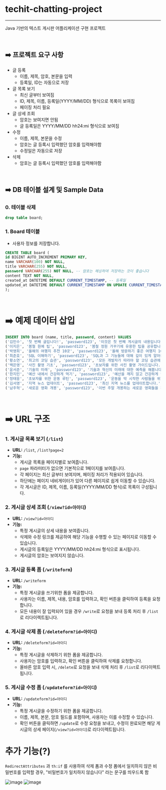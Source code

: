 # techit-chatting-project
---
Java 기반의 텍스트 게시판 어플리케이션 구현 프로젝트

<br>

## ➡️ 프로젝트 요구 사항
- 글 등록
  - 이름, 제목, 암호, 본문을 입력
  - 등록일, ID는 자동으로 저장
- 글 목록 보기
  - 최신 글부터 보여짐
  - ID, 제목, 이름, 등록일(YYYY/MM/DD) 형식으로 목록이 보여짐
  - 페이징 처리 필요
- 글 상세 조회
  - 암호는 보여지면 안됨
  - 글 등록일은 YYYY/MM/DD hh24:mi 형식으로 보여짐
- 수정
  - 이름, 제목, 본문을 수정
  - 암호는 글 등록시 입력했던 암호를 입력해야함
  - 수정일은 자동으로 저장
- 삭제
  - 암호는 글 등록시 입력했던 암호를 입력해야함

<br>

## ➡️ DB 테이블 설계 및 Sample Data

### 0. 테이블 삭제

```sql
drop table board;
```

### 1. **Board 테이블**
   - 사용자 정보를 저장합니다.

```sql
CREATE TABLE board (
id BIGINT AUTO_INCREMENT PRIMARY KEY,
name VARCHAR(100) NOT NULL,
title VARCHAR(255) NOT NULL,
password VARCHAR(255) NOT NULL, -- 암호는 해싱하여 저장하는 것이 좋습니다
content TEXT NOT NULL,
created_at DATETIME DEFAULT CURRENT_TIMESTAMP, -- 등록일
updated_at DATETIME DEFAULT CURRENT_TIMESTAMP ON UPDATE CURRENT_TIMESTAMP -- 수정일
);
```

<br>

# ➡️ 예제 데이터 삽입
```sql
INSERT INTO board (name, title, password, content) VALUES
('김민수', '첫 번째 글입니다!', 'password123', '이것은 첫 번째 게시글의 내용입니다.'),
('이지은', '봄철 원예 팁', 'password123', '봄철 정원 가꾸기에 유용한 팁을 공유합니다.'),
('박영희', '올해의 여행지 추천 10곳', 'password123', '올해 방문하기 좋은 여행지 10곳을 소개합니다.'),
('최준호', 'SQL 이해하기', 'password123', 'SQL과 그 기능들에 대해 깊이 있게 알아봅시다.'),
('황소연', '최고의 코딩 습관', 'password123', '모든 개발자가 따라야 할 코딩 습관에 대해 알아봅시다.'),
('백은영', '사진 촬영 기초', 'password123', '초보자를 위한 사진 촬영 가이드입니다.'),
('윤서준', '기술의 미래', 'password123', '기술과 혁신의 미래에 대한 예측을 해봅니다.'),
('한지민', '예산 내에서 건강하게 먹기', 'password123', '예산을 깨지 않고 건강하게 먹는 방법을 공유합니다.'),
('정태웅', '초보자를 위한 운동 루틴', 'password123', '운동을 막 시작한 사람들을 위한 효과적인 운동 루틴을 소개합니다.'),
('김서영', '지역 뉴스 업데이트', 'password123', '최신 지역 뉴스를 업데이트합니다.'),
('남주혁', '새로운 영화 개봉', 'password123', '이번 주말 개봉하는 새로운 영화들을 확인해보세요.');
```

<br>

# ➡️ URL 구조
### 1. 게시글 목록 보기 (`/list`)
- **URL:** `/list`, `/list?page=2`
- **기능:**
  - 게시글 목록을 페이지별로 보여줍니다.
  - `page` 파라미터가 없으면 기본적으로 1페이지를 보여줍니다.
  - 각 페이지는 최신 글부터 보여지며, 페이징 처리가 적용되어 있습니다.
  - 하단에는 페이지 네비게이터가 있어 다른 페이지로 쉽게 이동할 수 있습니다.
  - 각 게시글은 ID, 제목, 이름, 등록일(YYYY/MM/DD 형식)로 목록이 구성됩니다.

### 2. 게시글 상세 조회 (`/view?id=아이디`)
- **URL:** `/view?id=아이디`
- **기능:**
  - 특정 게시글의 상세 내용을 보여줍니다.
  - 삭제와 수정 링크를 제공하여 해당 기능을 수행할 수 있는 페이지로 이동할 수 있습니다.
  - 게시글의 등록일은 YYYY/MM/DD hh24:mi 형식으로 표시됩니다.
  - 게시글의 암호는 보여지지 않습니다.

### 3. 게시글 등록 폼 (`/writeform`)
- **URL:** `/writeform`
- **기능:**
  - 특정 게시글을 쓰기위한 폼을 제공합니다.
  - 사용자는 이름, 제목, 내용, 암호를 입력하고, 확인 버튼을 클릭하여 등록을 요청합니다.
  - 모든 내용이 잘 입력되어 있을 경우 `/write`로 요청을 보내 등록 처리 후 `/list`로 리다이렉트됩니다.

### 4. 게시글 삭제 폼 (`/deleteform?id=아이디`)
- **URL:** `/deleteform?id=아이디`
- **기능:**
  - 특정 게시글을 삭제하기 위한 폼을 제공합니다.
  - 사용자는 암호를 입력하고, 확인 버튼을 클릭하여 삭제를 요청합니다.
  - 올바른 암호 입력 시, `/delete`로 요청을 보내 삭제 처리 후 `/list`로 리다이렉트됩니다.

### 5. 게시글 수정 폼 (`/updateform?id=아이디`)
- **URL:** `/updateform?id=아이디`
- **기능:**
  - 특정 게시글을 수정하기 위한 폼을 제공합니다.
  - 이름, 제목, 본문, 암호 필드를 포함하며, 사용자는 이를 수정할 수 있습니다.
  - 확인 버튼을 클릭하면 `/update`로 수정 요청을 보내고, 수정이 완료되면 해당 게시글의 상세 페이지(`/view?id=아이디`)로 리다이렉트됩니다.

# 추가 기능(?)

`RedirectAttributes` 과 `th:if` 를 사용하여 삭제 폼과 수정 폼에서 일치하지 않은 비밀번호를 입력할 경우, "비밀번호가 일치하지 않습니다" 라는 문구를 띄우드록 함

![image](https://github.com/honeyWater/techit-board-project/assets/99648793/cda24eb8-5a27-4069-a095-13ea15805dd7)
![image](https://github.com/honeyWater/techit-board-project/assets/99648793/8652a1de-d0d9-46ac-8781-06be8d785eb0)

